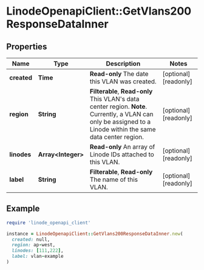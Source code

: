 # LinodeOpenapiClient::GetVlans200ResponseDataInner

## Properties

| Name | Type | Description | Notes |
| ---- | ---- | ----------- | ----- |
| **created** | **Time** | __Read-only__ The date this VLAN was created. | [optional][readonly] |
| **region** | **String** | __Filterable__, __Read-only__ This VLAN&#39;s data center region.  __Note__. Currently, a VLAN can only be assigned to a Linode within the same data center region. | [optional][readonly] |
| **linodes** | **Array&lt;Integer&gt;** | __Read-only__ An array of Linode IDs attached to this VLAN. | [optional][readonly] |
| **label** | **String** | __Filterable__, __Read-only__ The name of this VLAN. | [optional][readonly] |

## Example

```ruby
require 'linode_openapi_client'

instance = LinodeOpenapiClient::GetVlans200ResponseDataInner.new(
  created: null,
  region: ap-west,
  linodes: [111,222],
  label: vlan-example
)
```

